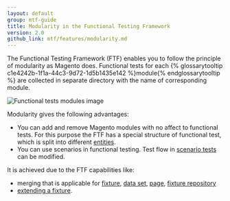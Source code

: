 ```yaml
---
layout: default
group: mtf-guide
title: Modularity in the Functional Testing Framework
version: 2.0
github_link: mtf/features/modularity.md
---
```


The Functional Testing Framework (FTF) enables you to follow the principle of modularity as Magento does. Functional tests for each {% glossarytooltip c1e4242b-1f1a-44c3-9d72-1d5b1435e142 %}module{% endglossarytooltip %} are collected in separate directory with the name of corresponding module.

![Functional tests modules image]({{site.baseurl}}common/images/ftf/mtf_modularity_dirs.png)

Modularity gives the following advantages:

 - You can add and remove Magento modules with no affect to functional tests. For this purpose the FTF has a special structure of functional test, which is split into different [entities].
 - You can use scenarios in functional testing. Test flow in [scenario tests] can be modified.

It is achieved due to the FTF capabilities like:

 - merging that is applicable for [fixture], [data set], [page], [fixture repository]
 - [extending a fixture].


<!-- LINK DEFINITIONS -->

[entities]: {{page.baseurl}}mtf/mtf_entities.html
[scenario tests]: {{page.baseurl}}mtf/mtf_entities/mtf_scenariotest.html
[fixture]: {{page.baseurl}}mtf/mtf_entities/mtf_fixture.html
[extending a fixture]: {{page.baseurl}}mtf/mtf_entities/mtf_fixture.html#mtf_fixture_extend
[data set]: {{page.baseurl}}mtf/mtf_entities/mtf_dataset.html
[page]: {{page.baseurl}}mtf/mtf_entities/mtf_page.html
[fixture repository]: {{page.baseurl}}mtf/mtf_entities/mtf_fixture-repo.html
